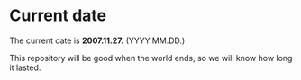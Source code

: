 # Current date

The current date is **2007.11.27.** (YYYY.MM.DD.)

This repository will be good when the world ends, so we will know how long it lasted.